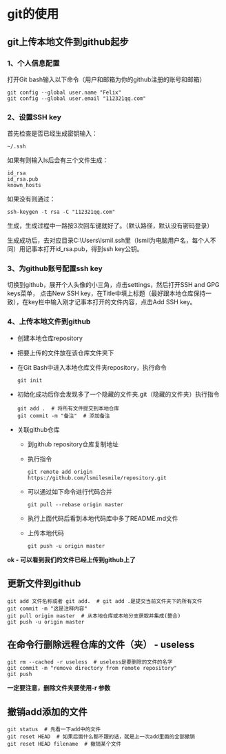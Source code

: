 # git的使用

## git上传本地文件到github起步

### 1、个人信息配置

打开Git bash输入以下命令（用户和邮箱为你的github注册的账号和邮箱）

```
git config --global user.name "Felix"
git config --global user.email "112321qq.com"
```

### 2、设置SSH key

首先检查是否已经生成密钥输入：

```
~/.ssh
```

如果有则输入ls后会有三个文件生成：

```
id_rsa
id_rsa.pub
known_hosts
```

如果没有则通过：

```
ssh-keygen -t rsa -C "112321qq.com"
```

生成，生成过程中一路按3次回车键就好了。（默认路径，默认没有密码登录） 

 生成成功后，去对应目录C:\Users\lsmil\.ssh里（lsmil为电脑用户名，每个人不同）用记事本打开id_rsa.pub，得到ssh key公钥。 

### 3、为github账号配置ssh key

切换到github，展开个人头像的小三角，点击settings，然后打开SSH and GPG keys菜单， 点击New SSH key，在Title中填上标题（最好跟本地仓库保持一致），在key栏中输入刚才记事本打开的文件内容，点击Add SSH key。

### 4、上传本地文件到github

- 创建本地仓库repository

- 把要上传的文件放在该仓库文件夹下

- 在Git Bash中进入本地仓库文件夹repository，执行命令

  ```
  git init
  ```

- 初始化成功后你会发现多了一个隐藏的文件夹.git（隐藏的文件夹）执行指令

  ```
  git add .  # 将所有文件提交到本地仓库
  git commit -m "备注"  # 添加备注
  ```

- 关联github仓库

  - 到github repository仓库复制地址

  - 执行指令

    ```
    git remote add origin https://github.com/lsmilesmile/repository.git
    ```

  - 可以通过如下命令进行代码合并

    ```
    git pull --rebase origin master
    ```

  - 执行上面代码后看到本地代码库中多了README.md文件

  - 上传本地代码

    ```
    git push -u origin master
    ```

**ok - 可以看到我们的文件已经上传到github上了**



## 更新文件到github

```
git add 文件名称或者 git add.  # git add .是提交当前文件夹下的所有文件
git commit -m "这是注释内容"
git pull origin master  # 从本地仓库或本地分支获取并集成(整合)
git push -u origin master
```



## 在命令行删除远程仓库的文件（夹） - useless

```
git rm --cached -r useless  # useless是要删除的文件的名字
git commit -m "remove directory from remote repository"
git push
```

**一定要注意，删除文件夹要使用-r 参数**



## 撤销add添加的文件

```git
git status  # 先看一下add中的文件
git reset HEAD  # 如果后面什么都不跟的话，就是上一次add里面的全部撤销
git reset HEAD filename  # 撤销某个文件
```




